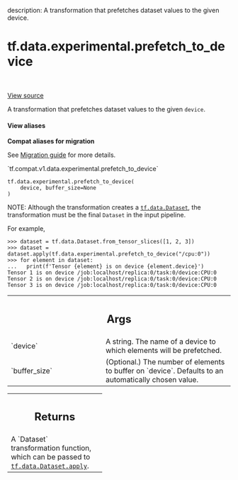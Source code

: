 description: A transformation that prefetches dataset values to the given device.

<div itemscope itemtype="http://developers.google.com/ReferenceObject">
<meta itemprop="name" content="tf.data.experimental.prefetch_to_device" />
<meta itemprop="path" content="Stable" />
</div>

# tf.data.experimental.prefetch_to_device

<!-- Insert buttons and diff -->

<table class="tfo-notebook-buttons tfo-api nocontent" align="left">

</table>

<a target="_blank" class="external" href="/code/stable/tensorflow/python/data/experimental/ops/prefetching_ops.py">View source</a>



A transformation that prefetches dataset values to the given `device`.


<section class="expandable">
  <h4 class="showalways">View aliases</h4>
  <p>
<b>Compat aliases for migration</b>
<p>See
<a href="https://www.tensorflow.org/guide/migrate">Migration guide</a> for
more details.</p>
<p>`tf.compat.v1.data.experimental.prefetch_to_device`</p>
</p>
</section>

<pre class="devsite-click-to-copy prettyprint lang-py tfo-signature-link">
<code>tf.data.experimental.prefetch_to_device(
    device, buffer_size=None
)
</code></pre>



<!-- Placeholder for "Used in" -->

NOTE: Although the transformation creates a <a href="../../../tf/data/Dataset.md"><code>tf.data.Dataset</code></a>, the
transformation must be the final `Dataset` in the input pipeline.

For example,
```
>>> dataset = tf.data.Dataset.from_tensor_slices([1, 2, 3])
>>> dataset = dataset.apply(tf.data.experimental.prefetch_to_device("/cpu:0"))
>>> for element in dataset:
...   print(f'Tensor {element} is on device {element.device}')
Tensor 1 is on device /job:localhost/replica:0/task:0/device:CPU:0
Tensor 2 is on device /job:localhost/replica:0/task:0/device:CPU:0
Tensor 3 is on device /job:localhost/replica:0/task:0/device:CPU:0
```

<!-- Tabular view -->
 <table class="responsive fixed orange">
<colgroup><col width="214px"><col></colgroup>
<tr><th colspan="2"><h2 class="add-link">Args</h2></th></tr>

<tr>
<td>
`device`<a id="device"></a>
</td>
<td>
A string. The name of a device to which elements will be prefetched.
</td>
</tr><tr>
<td>
`buffer_size`<a id="buffer_size"></a>
</td>
<td>
(Optional.) The number of elements to buffer on `device`.
Defaults to an automatically chosen value.
</td>
</tr>
</table>



<!-- Tabular view -->
 <table class="responsive fixed orange">
<colgroup><col width="214px"><col></colgroup>
<tr><th colspan="2"><h2 class="add-link">Returns</h2></th></tr>
<tr class="alt">
<td colspan="2">
A `Dataset` transformation function, which can be passed to
<a href="../../../tf/data/Dataset.md#apply"><code>tf.data.Dataset.apply</code></a>.
</td>
</tr>

</table>

